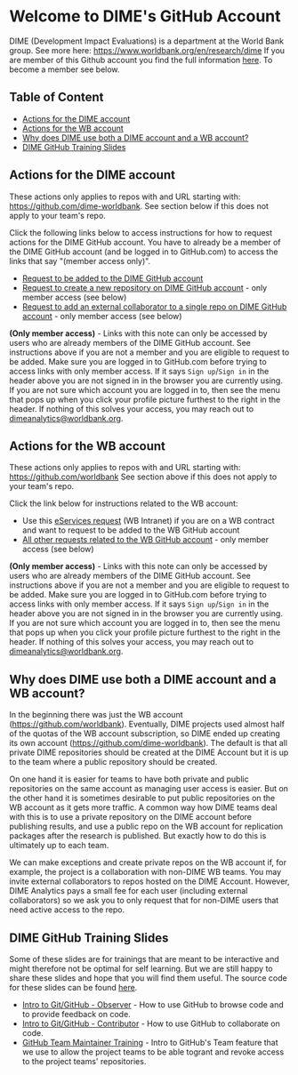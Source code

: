 # Welcome to DIME's GitHub Account

DIME (Development Impact Evaluations) is a department at the World Bank group. See more here: https://www.worldbank.org/en/research/dime If you are member of this Github account you find the full information [here](https://github.com/dime-worldbank/dime-account-admin-private). To become a member see below.

## Table of Content

* [Actions for the DIME account](#actions-for-the-dime-account)
* [Actions for the WB account](#actions-for-the-wb-account)
* [Why does DIME use both a DIME account and a WB account?](#why-does-dime-use-both-a-dime-account-and-a-wb-account)
* [DIME GitHub Training Slides](#dime-github-training-slides)

## Actions for the DIME account

These actions only applies to repos with and URL starting with: https://github.com/dime-worldbank.
See section below if this does not apply to your team's repo.

Click the following links below to access instructions for how to request actions for the DIME GitHub account. You have to already be a member of the DIME GitHub account (and be logged in to GitHub.com) to access the links that say "(member access only)".

* [Request to be added to the DIME GitHub account](https://github.com/dime-worldbank/dime-account-admin/blob/main/instructions/request-access-dime-org.md)
* [Request to create a new repository on DIME GitHub account](https://github.com/dime-worldbank/dime-account-admin-private/blob/main/instructions/request-new-repo-dime-org.md) - only member access (see below)
* [Request to add an external collaborator to a single repo on DIME GitHub account](https://github.com/dime-worldbank/dime-account-admin-private/blob/main/instructions/add-external-collaborator-dime-org.md) - only member access (see below)

**(Only member access)** - Links with this note can only be accessed by users who are already members of the DIME GitHub account. 
See instructions above if you are not a member and you are eligible to request to be added. 
Make sure you are logged in to GitHub.com before trying to access links with only member access. 
If it says `Sign up`/`Sign in` in the header above you are not signed in in the browser you are currently using. 
If you are not sure which account you are logged in to, 
then see the menu that pops up when you click your profile picture furthest to the right in the header. 
If nothing of this solves your access, you may reach out to dimeanalytics@worldbank.org.

## Actions for the WB account

These actions only applies to repos with and URL starting with: https://github.com/worldbank
See section above if this does not apply to your team's repo.

Click the link below for instructions related to the WB account:

* Use this [eServices request](https://worldbankgroup.service-now.com/wbg?id=wbg_sc_catalog&sys_id=910e1739db1a54903c5960ab13961912) (WB Intranet) if you are on a WB contract and want to request to be added to the WB GitHub account
* [All other requests related to the WB GitHub account](https://github.com/dime-worldbank/dime-account-admin-private/blob/main/instructions/wb-github-account.md)  - only member access (see below)

**(Only member access)** - Links with this note can only be accessed by users who are already members of the DIME GitHub account. 
See instructions above if you are not a member and you are eligible to request to be added. 
Make sure you are logged in to GitHub.com before trying to access links with only member access. 
If it says `Sign up`/`Sign in` in the header above you are not signed in in the browser you are currently using. 
If you are not sure which account you are logged in to, 
then see the menu that pops up when you click your profile picture furthest to the right in the header. 
If nothing of this solves your access, you may reach out to dimeanalytics@worldbank.org.

## Why does DIME use both a DIME account and a WB account?

In the beginning there was just the WB account (https://github.com/worldbank).
Eventually, DIME projects used almost half of the quotas of the WB account subscription,
so DIME ended up creating its own account (https://github.com/dime-worldbank).
The default is that all private DIME repositories should be created at the DIME Account
but it is up to the team where a public repository should be created.

On one hand it is easier for teams to have both
private and public repositories on the same account
as managing user access is easier.
But on the other hand it is sometimes desirable to put public repositories
on the WB account as it gets more traffic.
A common way how DIME teams deal with this
is to use a private repository on the DIME account before publishing results,
and use a public repo on the WB account for replication packages
after the research is published.
But exactly how to do this is ultimately up to each team.

We can make exceptions and create private repos on the WB account if,
for example, the project is a collaboration with non-DIME WB teams.
You may invite external collaborators to repos hosted on the DIME Account.
However, DIME Analytics pays a small fee for each user
(including external collaborators) so we ask you to only request that for
non-DIME users that need active access to the repo.

## DIME GitHub Training Slides

Some of these slides are for trainings that are meant to be interactive and might therefore not be optimal for self learning. But we are still happy to share these slides and hope that you will find them useful. The source code for these slides can be found [here](https://github.com/worldbank/dime-github-trainings/tree/main/GitHub-trainings).

* [Intro to Git/GitHub - Observer](https://osf.io/a2htb/) - How to use GitHub to browse code and to provide feedback on code.
* [Intro to Git/GitHub - Contributor](https://osf.io/2mz4j/) - How to use GitHub to collaborate on code.
* [GitHub Team Maintainer Training](https://osf.io/arpyc/) - Intro to GitHub's Team feature that we use to allow the project teams to be able togrant and revoke access to the project teams' repositories.
